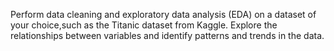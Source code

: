 Perform data cleaning and exploratory data analysis (EDA) on a dataset of your choice,such as the Titanic dataset from Kaggle. Explore the relationships between variables and identify patterns and trends in the data.


